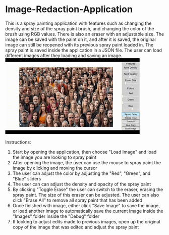 # Image-Redaction-Application
This is a spray painting application with features such as changing the density and size of the spray paint brush, and changing the color of the brush using RGB values. There is also an eraser with an adjustable size. The image can be saved with the paint on it, and after it is saved, the original image can still be reopened with its previous spray paint loaded in. The spray paint is saved inside the application in a JSON file. The user can load different images after they loading and saving an image.
![Example of Image-Redaction-Application](https://github.com/Caseymonroe1/Image-Redaction-Application/blob/master/Example.gif)

Instructions:
1. Start by opening the application, then choose "Load Image" and load the image you are looking to spray paint
2. After opening the image, the user can use the mouse to spray paint the image by clicking and moving the cursor
3. The user can adjust the color by adjusting the "Red", "Green", and "Blue" sliders
4. The user can can adjust the density and opacity of the spray paint
5. By clicking "Toggle Erase" the user can switch to the eraser, erasing the spray paint. The size of this eraser can be adjusted. The user can also click "Erase All" to remove all spray paint that has been added
6. Once finished with image, either click "Save Image" to save the image, or load another image to automatically save the current image inside the "Images" folder inside the "Debug" folder
7. If looking to adjust edits made to previous images, open up the original copy of the image that was edited and adjust the spray paint

